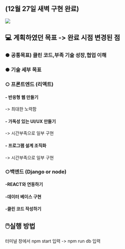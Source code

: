 
<h2>(12월 27일 새벽 구현 완료)</h2>
 <img src='https://user-images.githubusercontent.com/80823659/209461470-93d8cf51-643c-4da8-b67b-db4e3a56f459.png'>
  <h2>💻 계획하였던 목표 -> 완료 시점 변경된 점</h2>
<h3>● 공통목표) 클린 코드,부족 기술 성장,협업 이해</h3>
<h3>● 기술 세부 목표</h3>
  <h3>○ 프론트엔드 (리액트)</h3>
  <h4>- 반응형 웹 만들기</h4> -> 최대한 노력함
  <h4>- 가독성 있는 UI/UX 만들기</h4> -> 시간부족으로 일부 구현
  <h4>- 프로그램 설계 조직화</h4> -> 시간부족으로 일부 구현
<h3>○백엔드 (Django or node)</h3>
<h4>-REACT와 연동하기</h4> 
<h4>-데이터 베이스 구현</h4>
<h4>-클린 코드 작성하기</h4>

<h2>🖱️실행 방법</h2>
<p>    터미널 창에서 npm start 입력 -> npm run db 입력</p>

